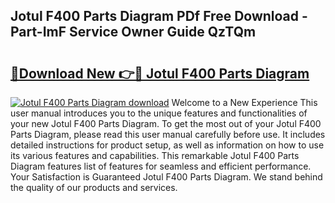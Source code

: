 ## Jotul F400 Parts Diagram PDf Free Download - Part-ImF Service Owner Guide QzTQm

# <h2><a href="http://dfqqd4.blite.top/?on=Jotul+F400+Parts+Diagram">🔗Download New 👉🔴 Jotul F400 Parts Diagram</a></h2>

[![Jotul F400 Parts Diagram download](https://i.imgur.com/lujVjoI.png)](http://dfqqd4.blite.top/?on=Jotul+F400+Parts+Diagram)
Welcome to a New Experience This user manual introduces you to the unique features and functionalities of your new Jotul F400 Parts Diagram. To get the most out of your Jotul F400 Parts Diagram, please read this user manual carefully before use. It includes detailed instructions for product setup, as well as information on how to use its various features and capabilities. This remarkable Jotul F400 Parts Diagram features list of features for seamless and efficient performance. Your Satisfaction is Guaranteed Jotul F400 Parts Diagram. We stand behind the quality of our products and services.
